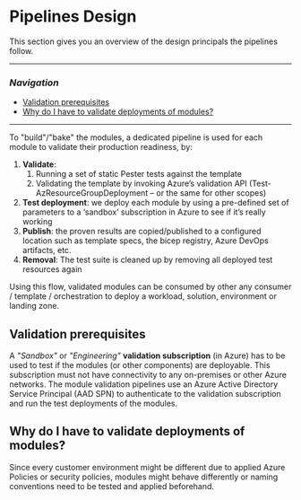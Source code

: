 # Pipelines Design

This section gives you an overview of the design principals the pipelines follow.

---

### _Navigation_

- [Validation prerequisites](#validation-prerequisites)
- [Why do I have to validate deployments of modules?](#why-do-i-have-to-validate-deployments-of-modules)

---

To "build"/"bake" the modules, a dedicated pipeline is used for each module to validate their production readiness, by:

1. **Validate**:
   1. Running a set of static Pester tests against the template
   1. Validating the template by invoking Azure’s validation API (Test-AzResourceGroupDeployment – or the same for other scopes)
1. **Test deployment**: we deploy each module by using a pre-defined set of parameters to a ‘sandbox’ subscription in Azure to see if it’s really working
1. **Publish**: the proven results are copied/published to a configured location such as template specs, the bicep registry, Azure DevOps artifacts, etc.
1. **Removal**: The test suite is cleaned up by removing all deployed test resources again

Using this flow, validated modules can be consumed by other any consumer / template / orchestration to deploy a workload, solution, environment or landing zone.

## Validation prerequisites

A _"Sandbox"_ or _"Engineering"_ **validation subscription** (in Azure) has to be used to test if the modules (or other components) are deployable. This subscription must not have connectivity to any on-premises or other Azure networks.
The module validation pipelines use an Azure Active Directory Service Principal (AAD SPN) to authenticate to the validation subscription and run the test deployments of the modules.

## Why do I have to validate deployments of modules?

Since every customer environment might be different due to applied Azure Policies or security policies, modules might behave differently or naming conventions need to be tested and applied beforehand.
